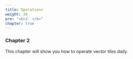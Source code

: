 ```yaml
---
title: Operations
weight: 30
pre: "<b>2. </b>"
chapter: true
---
```


### Chapter 2

This chapter will show you how to operate vector tiles daily.
